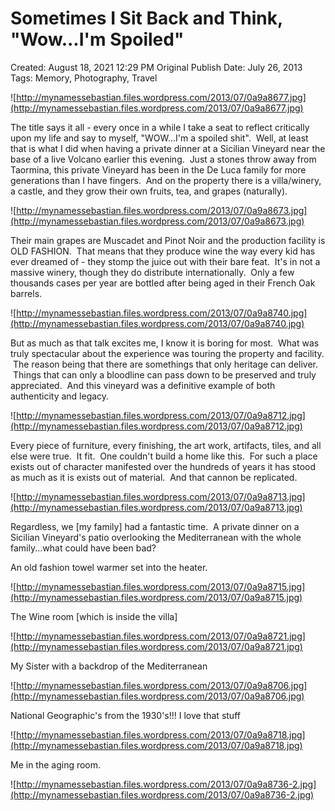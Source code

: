 # Sometimes I Sit Back and Think, "Wow...I'm Spoiled"

Created: August 18, 2021 12:29 PM
Original Publish Date: July 26, 2013
Tags: Memory, Photography, Travel

![http://mynamessebastian.files.wordpress.com/2013/07/0a9a8677.jpg](http://mynamessebastian.files.wordpress.com/2013/07/0a9a8677.jpg)

The title says it all - every once in a while I take a seat to reflect critically upon my life and say to myself, "WOW...I'm a spoiled shit".  Well, at least that is what I did when having a private dinner at a Sicilian Vineyard near the base of a live Volcano earlier this evening.  Just a stones throw away from Taormina, this private Vineyard has been in the De Luca family for more generations than I have fingers.  And on the property there is a villa/winery, a castle, and they grow their own fruits, tea, and grapes (naturally).

![http://mynamessebastian.files.wordpress.com/2013/07/0a9a8673.jpg](http://mynamessebastian.files.wordpress.com/2013/07/0a9a8673.jpg)

Their main grapes are Muscadet and Pinot Noir and the production facility is OLD FASHION.  That means that they produce wine the way every kid has ever dreamed of - they stomp the juice out with their bare feat.  It's in not a massive winery, though they do distribute internationally.  Only a few thousands cases per year are bottled after being aged in their French Oak barrels.

![http://mynamessebastian.files.wordpress.com/2013/07/0a9a8740.jpg](http://mynamessebastian.files.wordpress.com/2013/07/0a9a8740.jpg)

But as much as that talk excites me, I know it is boring for most.  What was truly spectacular about the experience was touring the property and facility.  The reason being that there are somethings that only heritage can deliver.  Things that can only a bloodline can pass down to be preserved and truly appreciated.  And this vineyard was a definitive example of both authenticity and legacy.

![http://mynamessebastian.files.wordpress.com/2013/07/0a9a8712.jpg](http://mynamessebastian.files.wordpress.com/2013/07/0a9a8712.jpg)

Every piece of furniture, every finishing, the art work, artifacts, tiles, and all else were true.  It fit.  One couldn't build a home like this.  For such a place exists out of character manifested over the hundreds of years it has stood as much as it is exists out of material.  And that cannon be replicated.

![http://mynamessebastian.files.wordpress.com/2013/07/0a9a8713.jpg](http://mynamessebastian.files.wordpress.com/2013/07/0a9a8713.jpg)

Regardless, we [my family] had a fantastic time.  A private dinner on a Sicilian Vineyard's patio overlooking the Mediterranean with the whole family...what could have been bad?

An old fashion towel warmer set into the heater.

![http://mynamessebastian.files.wordpress.com/2013/07/0a9a8715.jpg](http://mynamessebastian.files.wordpress.com/2013/07/0a9a8715.jpg)

The Wine room [which is inside the villa]

![http://mynamessebastian.files.wordpress.com/2013/07/0a9a8721.jpg](http://mynamessebastian.files.wordpress.com/2013/07/0a9a8721.jpg)

My Sister with a backdrop of the Mediterranean

![http://mynamessebastian.files.wordpress.com/2013/07/0a9a8706.jpg](http://mynamessebastian.files.wordpress.com/2013/07/0a9a8706.jpg)

National Geographic's from the 1930's!!! I love that stuff

![http://mynamessebastian.files.wordpress.com/2013/07/0a9a8718.jpg](http://mynamessebastian.files.wordpress.com/2013/07/0a9a8718.jpg)

Me in the aging room.

![http://mynamessebastian.files.wordpress.com/2013/07/0a9a8736-2.jpg](http://mynamessebastian.files.wordpress.com/2013/07/0a9a8736-2.jpg)